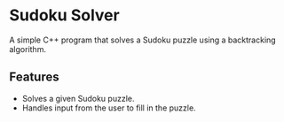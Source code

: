 # Sudoku Solver
A simple C++ program that solves a Sudoku puzzle using a backtracking algorithm.

## Features
- Solves a given Sudoku puzzle.
- Handles input from the user to fill in the puzzle.

